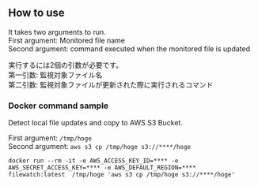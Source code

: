 ## How to use

It takes two arguments to run.  
   First argument: Monitored file name  
   Second argument: command executed when the monitored file is updated

実行するには2個の引数が必要です。  
  第一引数: 監視対象ファイル名  
  第二引数: 監視対象ファイルが更新された際に実行されるコマンド  

### Docker command sample

Detect local file updates and copy to AWS S3 Bucket.

First argument: ```/tmp/hoge```  
Second argument: ```aws s3 cp /tmp/hoge s3://****/hoge```  

```docker run --rm -it -e AWS_ACCESS_KEY_ID=**** -e AWS_SECRET_ACCESS_KEY=**** -e AWS_DEFAULT_REGION=****  filewatch:latest  /tmp/hoge 'aws s3 cp /tmp/hoge s3://****/hoge'```

